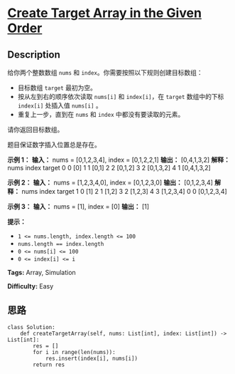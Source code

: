 # [Create Target Array in the Given Order][title]

## Description

给你两个整数数组 `nums` 和 `index`。你需要按照以下规则创建目标数组：

  * 目标数组 `target` 最初为空。
  * 按从左到右的顺序依次读取 `nums[i]` 和 `index[i]`，在 `target` 数组中的下标 `index[i]` 处插入值 `nums[i]` 。
  * 重复上一步，直到在 `nums` 和 `index` 中都没有要读取的元素。

请你返回目标数组。

题目保证数字插入位置总是存在。



**示例 1：**
            **输入：** nums = [0,1,2,3,4], index = [0,1,2,2,1]    **输出：** [0,4,1,3,2]    **解释：**    nums       index     target    0            0        [0]    1            1        [0,1]    2            2        [0,1,2]    3            2        [0,1,3,2]    4            1        [0,4,1,3,2]    

**示例 2：**
            **输入：** nums = [1,2,3,4,0], index = [0,1,2,3,0]    **输出：** [0,1,2,3,4]    **解释：**    nums       index     target    1            0        [1]    2            1        [1,2]    3            2        [1,2,3]    4            3        [1,2,3,4]    0            0        [0,1,2,3,4]    

**示例 3：**
            **输入：** nums = [1], index = [0]    **输出：** [1]    



**提示：**

  * `1 <= nums.length, index.length <= 100`
  * `nums.length == index.length`
  * `0 <= nums[i] <= 100`
  * `0 <= index[i] <= i`


**Tags:** Array, Simulation

**Difficulty:** Easy

## 思路

``` python3
class Solution:
    def createTargetArray(self, nums: List[int], index: List[int]) -> List[int]:
        res = []
        for i in range(len(nums)):
            res.insert(index[i], nums[i])
        return res
```

[title]: https://leetcode-cn.com/problems/create-target-array-in-the-given-order
